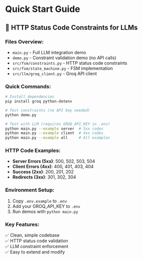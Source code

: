 # Quick Start Guide

## 🚀 HTTP Status Code Constraints for LLMs

### Files Overview:
- `main.py` - Full LLM integration demo
- `demo.py` - Constraint validation demo (no API calls)
- `src/fsm/constraints.py` - HTTP status code constraints
- `src/fsm/state_machine.py` - FSM implementation  
- `src/llm/groq_client.py` - Groq API client

### Quick Commands:

```bash
# Install dependencies
pip install groq python-dotenv

# Test constraints (no API key needed)
python demo.py

# Test with LLM (requires GROQ_API_KEY in .env)
python main.py --example server  # 5xx codes
python main.py --example client  # 4xx codes
python main.py --example all     # All examples
```

### HTTP Code Examples:
- **Server Errors (5xx)**: 500, 502, 503, 504
- **Client Errors (4xx)**: 400, 401, 403, 404
- **Success (2xx)**: 200, 201, 202
- **Redirects (3xx)**: 301, 302, 304

### Environment Setup:
1. Copy `.env.example` to `.env`
2. Add your GROQ_API_KEY to `.env`
3. Run demos with `python main.py`

### Key Features:
✅ Clean, simple codebase  
✅ HTTP status code validation  
✅ LLM constraint enforcement  
✅ Easy to extend and modify
